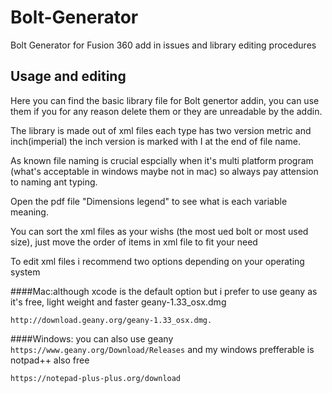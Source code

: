 # Bolt-Generator
Bolt Generator for Fusion 360 add in issues and library editing procedures
## Usage and editing
Here you can find the basic library file for Bolt genertor addin, you can use them if you for any reason delete them or they are unreadable by the addin.

The library is made out of xml files each type has two version metric and inch(imperial) the inch version is marked with I at the end of file name.

As known file naming is crucial espcially when it's multi platform program (what's acceptable in windows maybe not in mac) so always pay attension to naming ant typing.

Open the pdf file "Dimensions legend" to see what is each variable meaning.

You can sort the xml files as your wishs (the most ued bolt or most used size), just move the order of items in xml file to fit your need

To edit xml files i recommend two options depending on your operating system

####Mac:although xcode is the default option but i prefer to use geany as it's free, light weight and faster geany-1.33_osx.dmg
```
http://download.geany.org/geany-1.33_osx.dmg.
```
####Windows:  you can also use geany ```https://www.geany.org/Download/Releases```  and my windows prefferable is notpad++ also free
```
https://notepad-plus-plus.org/download 
```
